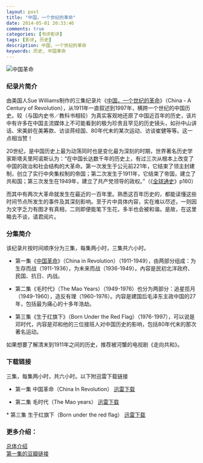 ```yaml
---
layout: post
title: "中国，一个世纪的革命"
date: 2014-05-01 20:33:46
comments: true
categories: [书评影评]
tags: [影评, 历史]
description: 中国，一个世纪的革命
keywords: 历史, 中国革命
---
```


![中国革命](http://img5.douban.com/mpic/s3052908.jpg)

### 纪录片简介
由美国人Sue Williams制作的三集纪录片《[中国，一个世纪的革命](http://movie.douban.com/subject/2042115/)》（China - A Century of Revolution），从1911年一直叙述到1997年，横跨一个世纪的中国历史。较（与国内史书／教科书相较）为真实客观地还原了中国近百年的历史，该片中有许多在中国主流媒体上不可能看到的极为珍贵且罕见的历史镜头，如孙中山讲话、宋美龄在美筹款、访谈蒋经国、80年代末的某次运动、访谈崔健等等。这一点相当赞！

<!--more-->

20世纪，是中国历史上最为动荡同时也是变化最为深刻的时期，世界著名历史学家斯塔夫里阿诺斯认为：“在中国长达数千年的历史上，有过三次从根本上改变了中国的政治和社会结构的大革命。第一次发生于公元前221年，它结束了领主封建制，创立了实行中央集权制的帝国；第二次发生于1911年，它结束了帝国，建立了共和国；第三次发生在1949年，建立了共产党领导的政权。”（《[全球通史](http://book.douban.com/subject/1922216/)》p160）

而其中有两次大革命就发生在最近的一百年里。熟悉这百年历史的，都能读懂这些时间节点所发生的事件及其深刻影响。至于片中具体内容，实在难以尽述，一则因为文字乏力有图才有真相，二则即便能笔下生花，多半也会被和谐。是故，在这里略去不谈，请君阅片。

### 分集简介
该纪录片按时间顺序分为三集，每集两小时，三集共六小时。

* 第一集《[中国革命](http://movie.douban.com/subject/2042115/)》（China in Revolution）（1911-1949），由两部分组成：为生存而战（1911-1936），为未来而战（1936-1949）。內容是民初北洋政府、民国、抗日、内战。

* 第二集《毛时代》（The Mao Years）（1949-1976）也分为两部分：追星揽月（1949-1960），造反有理（1960-1976）。内容是建国后毛泽东主政中国的27年，包括最为痛心的十多年浩劫。

* 第三集《生于红旗下》（Born Under the Red Flag）（1976-1997），可以说是邓时代，内容是邓和他的三位接班人对中国历史的影响，包括80年代末的那次著名运动。

如果想要了解清末到1911年之间的历史，推荐被河蟹的电视剧《走向共和​》。

### 下载链接
三集，每集两小时，共六小时。以下附迅雷下载链接

* 第一集 中国革命（China In Revolution） 
[迅雷下载](thunder://QUFlZDJrOi8vfGZpbGV8JUU0JUI4JUFEJUU1JTlCJUJELiVFOSU5RCVBOSVFNSU5MSVCRCVFNyU5QSU4NCVFNCVCOCU5NiVFNyVCQSVBQS4lRTQlQjglODklRTklODMlQTglRTYlOUIlQjIlRTQlQjklOEIlRTQlQjglODkuQ2hpbmEuQS5DZW50dXJ5Lm9mLlJldm9sdXRpb24uJUU3JTk0JTlGJUU1JTlDJUE4JUU3JUJBJUEyJUU2JTk3JTk3JUU0JUI4JThCLkJvcm4uVW5kZXIudGhlLlJlZC5GbGFnLjE5OTcuRDUuSEFMRkNELVRMRihFRDIwMDAuQ09NKS5ta3Z8NTA3ODk4NTE4fEU4QTAwNzU4Q0RDOTA0NjA5MTA5QzU0QjY5MTdDQTQ5fC9aWg)

* 第二集 毛时代（The Mao years）
[迅雷下载](thunder://QUFlZDJrOi8vfGZpbGV8JUU0JUI4JUFEJUU1JTlCJUJELiVFOSU5RCVBOSVFNSU5MSVCRCVFNyU5QSU4NCVFNCVCOCU5NiVFNyVCQSVBQS4lRTQlQjglODklRTklODMlQTglRTYlOUIlQjIlRTQlQjklOEIlRTQlQkElOEMuQ2hpbmEuQS5DZW50dXJ5Lm9mLlJldm9sdXRpb24uJUU2JUFGJTlCJUU2JTk3JUI2JUU0JUJCJUEzLlRoZS5NYW8uWWVhcnMuMTk5NC5ENS5IQUxGQ0QtVExGKEVEMjAwMC5DT00pLm1rdnw1MTgyNzczNTN8NkZDODhGNTZDQzZFMUI0NTg5QTEyNDBBRUU1NTQxRjF8L1pa/)

​* 第三集 生于红旗下（Born under the red flag）
[迅雷下载](thunder://QUFlZDJrOi8vfGZpbGV8JUU0JUI4JUFEJUU1JTlCJUJELiVFOSU5RCVBOSVFNSU5MSVCRCVFNyU5QSU4NCVFNCVCOCU5NiVFNyVCQSVBQS4lRTQlQjglODklRTklODMlQTglRTYlOUIlQjIlRTQlQjklOEIlRTQlQjglODAuQ2hpbmEuQS5DZW50dXJ5Lm9mLlJldm9sdXRpb24uJUU5JTlEJUE5JUU1JTkxJUJEJUU0JUI4JUFEJUU3JTlBJTg0JUU0JUI4JUFEJUU1JTlCJUJELkNoaW5hLmluLlJldm9sdXRpb24uMTk4OS5ENS5IQUxGQ0QtVExGKEVEMjAwMC5DT00pLm1rdnw1MTI1MTI3NDN8NkRCREM4MUREOENCNUQ5REQ4OTI2M0M3NzNBQkE4MUJ8L1pa/)

### 更多介绍：
[总体介绍](http://www.360doc.com/content/11/0624/18/332078_129331107.shtml)  
​[第一集的豆瓣链接](http://movie.douban.com/subject/2042115/​)
